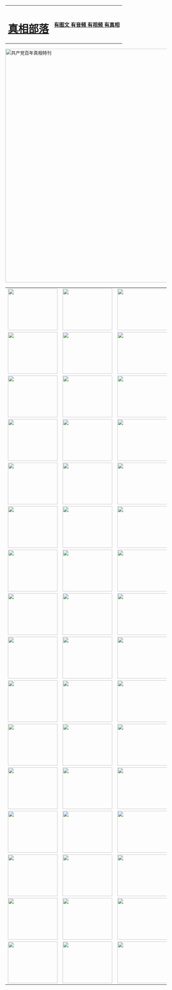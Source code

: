 <table>
<tr>

<td>
	<H1><a href="http://j74.compucase.com/zx/">真相部落</a></H1>
</td>
<td>
	<H4><a href="http://j74.compucase.com/zx/">有图文 有音频 有视频 有真相</a></H4>
</td>
</tr>
</table>

 <div ><a href="http://j74.compucase.com/zx/bngcd/"><img src="http://j74.compucase.com/zx/bngcd/gcdbnzx.jpg" width="730"  border="0" alt="共产党百年真相特刊"></a></div>

<table>
<tr>
	<td><a href="http://y47.sloba.org/xtr/107/"><img  src ="http://y47.sloba.org/pic/2017/02/107.jpg" width="155px" height="130px"></a></td>
	<td><a href="http://y47.sloba.org/xtr/829/"><img src ="http://y47.sloba.org/pic/2017/02/829.jpg" width="155px" height="130px"></a></td>
	<td><a href="http://y47.sloba.org/xtr/69/"><img  src ="http://y47.sloba.org/pic/2017/02/69.jpg" width="155px" height="130px"></a></td>
	<td><a href="http://y47.sloba.org/xtr/99/"><img  src ="http://y47.sloba.org/pic/2017/02/99.jpg" width="155px" height="130px"></a></td>
</tr>
<tr>
	<td><a href="http://y47.sloba.org/xtr/40/"><img  src ="http://y47.sloba.org/pic/2017/02/40.jpg" width="155px" height="130px"></a></td>
	<td><a href="http://y47.sloba.org/xtr/20/"><img  src ="http://y47.sloba.org/pic/2017/02/20.jpg" width="155px" height="130px"></a></td>
	<td><a href="http://y47.sloba.org/xtr/81/"><img  src ="http://y47.sloba.org/pic/2017/02/81.jpg" width="155px" height="130px"></a></td>
	<td><a href="http://y47.sloba.org/xtr/2/"><img  src ="http://y47.sloba.org/pic/2017/02/2.jpg" width="155px" height="130px"></a></td>
</tr>
<tr>
	<td><a href="http://y47.sloba.org/xtr/86/"><img  src ="http://y47.sloba.org/pic/2017/02/86.jpg" width="155px" height="130px"></a></td>
	<td><a href="http://y47.sloba.org/xtr/109/"><img  src ="http://y47.sloba.org/pic/2017/02/109.jpg" width="155px" height="130px"></a></td>
	<td><a href="http://y47.sloba.org/xtr/1378/"><img  src ="http://y47.sloba.org/pic/2017/02/1378.jpg" width="155px" height="130px"></a></td>
	<td><a href="http://y47.sloba.org/xtr/57/"><img  src ="http://y47.sloba.org/pic/2017/02/57.jpg" width="155px" height="130px"></a></td>
</tr>
<tr>
	<td><a href="http://y47.sloba.org/xtr/1219/"><img  src ="http://y47.sloba.org/pic/2017/02/1219.jpg" width="155px" height="130px"></a></td>
	<td><a href="http://y47.sloba.org/xtr/1220/"><img  src ="http://y47.sloba.org/pic/2017/02/1220.jpg" width="155px" height="130px"></a></td>
	<td><a href="http://y47.sloba.org/xtr/1221/"><img  src ="http://y47.sloba.org/pic/2017/02/1221.jpg" width="155px" height="130px"></a></td>
	<td><a href="http://y47.sloba.org/xtr/51/"><img  src ="http://y47.sloba.org/pic/2017/02/51.jpg" width="155px" height="130px"></a></td>
</tr>
<tr>
	<td><a href="http://y47.sloba.org/xtr/1055/"><img  src ="http://y47.sloba.org/pic/2017/02/1055.jpg" width="155px" height="130px"></a></td>
	<td><a href="http://y47.sloba.org/xtr/611/"><img  src ="http://y47.sloba.org/pic/2017/02/611.jpg" width="155px" height="130px"></a></td>
	<td><a href="http://y47.sloba.org/xtr/1121/"><img  src ="http://y47.sloba.org/pic/2017/02/1121.jpg" width="155px" height="130px"></a></td>
	<td><a href="http://y47.sloba.org/xtr/610/"><img  src ="http://y47.sloba.org/pic/2017/02/610.jpg" width="155px" height="130px"></a></td>
</tr>
<tr>
	<td><a href="http://y47.sloba.org/xtr/1128/"><img  src ="http://y47.sloba.org/pic/2017/02/1128.jpg" width="155px" height="130px"></a></td>
	<td><a href="http://y47.sloba.org/xtr/1395/"><img  src ="http://y47.sloba.org/pic/2017/02/1406.jpg" width="155px" height="130px"></a></td>
	<td><a href="http://y47.sloba.org/xtr/1407/"><img  src ="http://y47.sloba.org/pic/2017/02/1407.jpg" width="155px" height="130px"></a></td>
	<td><a href="http://y47.sloba.org/xtr/934/"><img  src ="http://y47.sloba.org/pic/2017/02/934.jpg" width="155px" height="130px"></a></td>
</tr>
<tr>
	<td><a href="http://y47.sloba.org/xtr/641/"><img  src ="http://y47.sloba.org/pic/2017/02/641.jpg" width="155px" height="130px"></a></td>
	<td><a href="http://y47.sloba.org/xtr/949/"><img  src ="http://y47.sloba.org/pic/2017/02/949.jpg" width="155px" height="130px"></a></td>
	<td><a href="http://y47.sloba.org/xtr/112/"><img  src ="http://y47.sloba.org/pic/2017/02/112.jpg" width="155px" height="130px"></a></td>
	<td><a href="http://y47.sloba.org/xtr/812/"><img  src ="http://y47.sloba.org/pic/2017/02/812.jpg" width="155px" height="130px"></a></td>
</tr>
<tr>
	<td><a href="http://y47.sloba.org/xtr/103/"><img  src ="http://y47.sloba.org/pic/2017/02/103.jpg" width="155px" height="130px"></a></td>
	<td><a href="http://y47.sloba.org/xtr/3/"><img  src ="http://y47.sloba.org/pic/2017/02/3.jpg" width="155px" height="130px"></a></td>
	<td><A href="http://y47.sloba.org/mp4/zx/2015/11/Lkmtt.mp4" target="_blank" title="莲开满天庭"><img  src="http://y47.sloba.org/pic/2015/11/Lkmtt3480_jssor.jpg"  width="155px" height="130px"></A></td>
	<td><A href="http://y47.sloba.org/mp4/zx/2015/11/2013513.mp4" target="_blank" title="飞旋的法轮"><img  src="http://y47.sloba.org/pic/2015/11/falun480_jssor.jpg"  width="155px" height="130px"></A></td>
</tr>
<tr>
	<td><A href="http://y47.sloba.org/mp4/zx/2015/11/NYParade.mp4" target="_blank" title="2004年4月10日法轮功纽约大游行"><img  src="http://y47.sloba.org/pic/2015/11/nyparade480_jssor.jpg"  width="155px" height="130px"></A></td>
	<td><A href="http://y47.sloba.org/mp4/news617/2015/05/WEB_s28093.mp4" target="_blank" title="2015年世界法轮大法日特别报导"><img  src="http://y47.sloba.org/pic/2015/11/p6752711a666997037_jssor.jpg"  width="155px" height="130px"></A></td>
	<td><A href="http://y47.sloba.org/mp4/news829/2015/11/30211_326650.mp4" target="_blank" title="沧州绑架案连审四天 民众抹泪称审好人"><img  src="http://y47.sloba.org/pic/2015/11/changzhou2480_jssor.jpg"  width="155px" height="130px"></A></td>
	<td><A href="http://y47.sloba.org/mp4/mhph/2015/10/changzhou.mp4" target="_blank" title="沧州真相--狮城血泪"><img  src="http://y47.sloba.org/pic/2015/11/changzhou480_jssor.jpg"  width="155px" height="130px"></A></td>
</tr>
<tr>
	<td><A href="http://y47.sloba.org/mp4/mhjd/mhjd_55.mp4" target="_blank" title="正义律师与无罪辩护"><img  src="http://y47.sloba.org/pic/2015/11/wzbh480_jssor.jpg"  width="155px" height="130px"></A></td>
	<td><A href="http://y47.sloba.org/mp4/zx/2015/11/layerkcs.mp4" target="_blank" title="中国的良心--高智晟律师"><img  src="http://y47.sloba.org/pic/2015/11/layerkcs2480_jssor.jpg"  width="155px" height="130px"></A></td>
	<td><A href="http://y47.sloba.org/mp4/mhph/2015/10/szxl.mp4" target="_blank" title="神州血泪--北京、大庆、广东、哈尔滨"><img  src="http://y47.sloba.org/pic/2015/11/szxl480_jssor.jpg"  width="155px" height="130px"></A></td>
	<td><A href="http://y47.sloba.org/mp4/zx/2015/11/TangShanFFXS.mp4" target="_blank" title="真相纪录片：凤凰新生"><img  src="http://y47.sloba.org/pic/2015/11/fhxs2480_jssor.jpg"  width="155px" height="130px"></A></td>
</tr>
<tr>
	<td><A href="http://y47.sloba.org/mp4/zx/2015/11/jidong.mp4" target="_blank" title="冀东监狱的罪恶"><img  src="http://y47.sloba.org/pic/2015/11/jidong480_jssor.jpg"  width="155px" height="130px"></A></td>
	<td><A href="http://y47.sloba.org/mp4/mhph/2015/10/tangshan.mp4" target="_blank" title="凤凰血泪"><img  src="http://y47.sloba.org/pic/2015/11/tangshan480_jssor.jpg"  width="155px" height="130px"></A>
					</div></td>
	<td>	<A href="http://y47.sloba.org/mp4/mhph/2015/10/zfxtzxl.mp4" target="_blank" title="政法系统罪行录--唐山篇"><img  src="http://y47.sloba.org/pic/2015/11/zfxtzxl480_jssor.jpg"  width="155px" height="130px"></A></td>
	<td><A href="http://y47.sloba.org/mp4/mhph/2015/10/QDBG.mp4" target="_blank" title="青岛悲歌"><img  src="http://y47.sloba.org/pic/2015/10/qdbg2480_jssor.jpg"  width="155px" height="130px"></A></td>
</tr>
<tr>
	<td><A href="http://y47.sloba.org/mp4/mhph/2015/10/huludao.mp4" target="_blank" title="葫芦岛永恒的见证"><img  src="http://y47.sloba.org/pic/2015/10/huludao480_jssor.jpg"  width="155px" height="130px"></A></td>
	<td><A href="http://y47.sloba.org/mp4/mhph/2015/10/qbzx.mp4" target="_blank" title="湖畔泉边听真相-济南泉城的传奇"><img  src="http://y47.sloba.org/pic/2015/10/hupan480_jssor.jpg"  width="155px" height="130px"></A></td>
	<td><A href="http://y47.sloba.org/mp4/mhph/2015/10/baoding_dvd_v2.mp4" target="_blank" title="燕赵悲歌"><img  src="http://y47.sloba.org/pic/2015/10/yzbg480_jssor.jpg"  width="155px" height="130px"></A></td>
	<td><A href="http://y47.sloba.org/mp4/zx/2015/11/meihuashi_complete_ED2.0.mp4" target="_blank" title="梅花诗完整版"><img  src="http://y47.sloba.org/pic/2015/11/mhs480_jssor.jpg"  width="155px" height="130px"></A></td>
</tr>
<tr>
	<td><A href="http://y47.sloba.org/mp4/zx/2015/11/fengbei512k.mp4" target="_blank" title="丰碑"><img  src="http://y47.sloba.org/pic/2015/11/fongbei480_jssor.jpg"  width="155px" height="130px"></A></td>
	<td><A href="http://y47.sloba.org/mp4/zx/2015/11/fytdxComplete.mp4" target="_blank" title="风雨天地行全集"><img  src="http://y47.sloba.org/pic/2015/11/fytdxWhite480_jssor.jpg"  width="155px" height="130px"></A></td>
	<td><A href="http://y47.sloba.org/mp4/zx/2015/11/JianZheng.mp4" target="_blank" title="见证"><img  src="http://y47.sloba.org/pic/2015/11/witness480_jssor.jpg"  width="155px" height="130px"></A></td>
	<td><A href="http://y47.sloba.org/mp4/mhph/2015/10/hcym.mp4" target="_blank" title="红朝阴谋"><img  src="http://y47.sloba.org/pic/2015/10/hcym480_jssor.jpg"  width="155px" height="130px"></A></td>
</tr>
<tr>
	<td><A href="http://y47.sloba.org/mp4/zx/2015/11/zfzxPalV3.mp4" target="_blank" title="是自焚还是骗局"><img  src="http://y47.sloba.org/pic/2015/11/zfzx4805_jssor.jpg"  width="155px" height="130px"></A></td>
	<td><A href="http://y47.sloba.org/mp4/zx/2015/11/lsdspMsyTd.mp4" target="_blank" title="历史的审判"><img  src="http://y47.sloba.org/pic/2015/11/lsdsp480_jssor.jpg"  width="155px" height="130px"></A></td>
	<td><A href="http://y47.sloba.org/mp4/news886/2015/11/concat886.mp4" target="_blank" title="一周全球控告江泽民"><img  src="http://y47.sloba.org/pic/2015/11/news886480_jssor.jpg"  width="155px" height="130px"></A></td>
	<td><A href="http://y47.sloba.org/mp4/news1378/2014/08/CQSD_s0_e4_v2_i0-CQSD_4-video.mp4" target="_blank" title="欧洲的抉择"><img  src="http://y47.sloba.org/pic/2015/11/p5143421a564166643-ss_jssor.jpg"  width="155px" height="130px"></A></td>
</tr>
<tr>
	<td><A href="http://y47.sloba.org/mp4/zx/2015/11/hk20150720parade.mp4" target="_blank" title="港法轮功反迫害大游行 大陆游客震撼"><img  src="http://y47.sloba.org/pic/2015/11/281098-ss_jssor.jpg"  width="155px" height="130px"></A></td>
	<td><A href="http://y47.sloba.org/mp4/zx/2015/11/20150720hkParade512k.mp4" target="_blank" title="香港法轮功720游行声援诉江潮"><img  src="http://y47.sloba.org/pic/2015/11/2015720parade480_jssor.jpg"  width="155px" height="130px"></A></td>
	<td><A href="http://y47.sloba.org/mp4/zx/2015/11/hktdc512.mp4" target="_blank" title="香港退党潮"><img  src="http://y47.sloba.org/pic/2015/11/hktdc480_jssor.jpg"  width="155px" height="130px"></A></td>
	<td><A href="http://y47.sloba.org/mp4/news413/2015/11/concat413.mp4" target="_blank" title="本月退党精选"><img  src="http://y47.sloba.org/pic/2015/11/tuidang480_jssor.jpg"  width="155px" height="130px"></A></td>
</tr>
<tr>
	<td><A href="http://y47.sloba.org/mp4/news823/2015/11/TSZG_British_1_QA_A_TSZG-61-1_XinHaoNianZuoZh_P617180.mp4" target="_blank" title="辛灏年：纪念《九评共产党》发表十周年演讲"><img  src="http://y47.sloba.org/pic/2015/11/xhn9p10480_jssor.jpg"  width="155px" height="130px"></A></td>
	<td><A href="http://y47.sloba.org/mp4/news57/2015/11/JPGCD8.mp4" target="_blank" title="【九评之八】评中国共产党的邪教本质"><img  src="http://y47.sloba.org/pic/2015/11/9pkcd8p480_jssor.jpg"  width="155px" height="130px"></A></td>
	<td><A href="http://y47.sloba.org/mp4/other/kao.Chih.Sheng_story.mp4"  target="_blank" title="超越恐惧:高智晟的故事"				style="font-size:20px;"><img src="http://y47.sloba.org/pic/2016/12/GZS201408070902.jpg"  width="155px" height="130px">
						</A></td>
	<td><A href="http://y47.sloba.org/mp4/zx/2016/11/oh10yearsInv.mp4"  target="_blank" title="纪录片《活摘 十年调查》完整版" style="font-size:20px;"><img src="http://y47.sloba.org/pic/2016/11/10yearsOHinv.jpg"  width="155px" height="130px">
						</A></td>
</tr>
</table>


